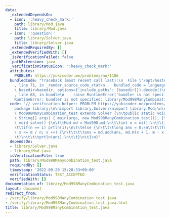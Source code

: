 ```yaml
---
data:
  _extendedDependsOn:
  - icon: ':heavy_check_mark:'
    path: library/Mod.java
    title: library/Mod.java
  - icon: ':question:'
    path: library/Solver.java
    title: library/Solver.java
  _extendedRequiredBy: []
  _extendedVerifiedWith: []
  _isVerificationFailed: false
  _pathExtension: java
  _verificationStatusIcon: ':heavy_check_mark:'
  attributes:
    PROBLEM: https://yukicoder.me/problems/no/1186
  bundledCode: "Traceback (most recent call last):\n  File \"/opt/hostedtoolcache/Python/3.10.7/x64/lib/python3.10/site-packages/onlinejudge_verify/documentation/build.py\"\
    , line 71, in _render_source_code_stat\n    bundled_code = language.bundle(stat.path,\
    \ basedir=basedir, options={'include_paths': [basedir]}).decode()\n  File \"/opt/hostedtoolcache/Python/3.10.7/x64/lib/python3.10/site-packages/onlinejudge_verify/languages/user_defined.py\"\
    , line 68, in bundle\n    raise RuntimeError('bundler is not specified: {}'.format(str(path)))\n\
    RuntimeError: bundler is not specified: library/Mod998ManyCombination_test.java\n"
  code: "// verification-helper: PROBLEM https://yukicoder.me/problems/no/1186\n\n\
    package library;\n\nimport library.Solver;\nimport library.Mod;\n\npublic class\
    \ Mod998ManyCombination_test extends Solver {\n\tpublic static void main(final\
    \ String[] args) { main(args, new Mod998ManyCombination_test()); }\n\n\tpublic\
    \ void solve() {\n\t\tMod md = Mod998.md;\n\t\tint n = ni();\n\t\tint m = ni();\n\
    \t\tif(n == 1) prtln(1);\n\t\telse {\n\t\t\tlong ans = 0;\n\t\t\tfor(int x = 0;\
    \ x <= m / n; x ++) {\n\t\t\t\tans = md.add(ans, md.H(x + 1, m - x * n));\n\t\t\
    \t}\n\t\t\tprtln(ans);\n\t\t}\n\t}\n}"
  dependsOn:
  - library/Solver.java
  - library/Mod.java
  isVerificationFile: true
  path: library/Mod998ManyCombination_test.java
  requiredBy: []
  timestamp: '2022-09-20 15:28:33+09:00'
  verificationStatus: TEST_ACCEPTED
  verifiedWith: []
documentation_of: library/Mod998ManyCombination_test.java
layout: document
redirect_from:
- /verify/library/Mod998ManyCombination_test.java
- /verify/library/Mod998ManyCombination_test.java.html
title: library/Mod998ManyCombination_test.java
---
```

